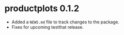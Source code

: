 # productplots 0.1.2

* Added a `NEWS.md` file to track changes to the package.
* Fixes for upcoming testthat release.
